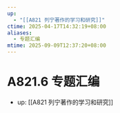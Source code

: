 ```yaml
---
up:
  - "[[A821 列宁著作的学习和研究]]"
ctime: 2025-04-17T14:32:19+08:00
aliases:
  - 专题汇编
mtime: 2025-09-09T12:37:20+08:00
---
```


# A821.6 专题汇编

- up: [[A821 列宁著作的学习和研究]]
